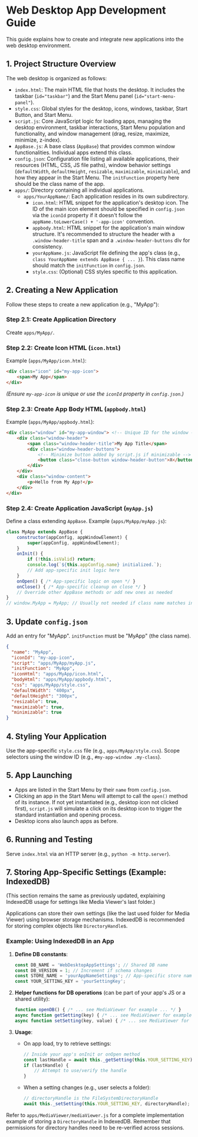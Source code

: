 # Web Desktop App Development Guide

This guide explains how to create and integrate new applications into the web desktop environment.

## 1. Project Structure Overview

The web desktop is organized as follows:

-   `index.html`: The main HTML file that hosts the desktop. It includes the taskbar (`id="taskbar"`) and the Start Menu panel (`id="start-menu-panel"`).
-   `style.css`: Global styles for the desktop, icons, windows, taskbar, Start Button, and Start Menu.
-   `script.js`: Core JavaScript logic for loading apps, managing the desktop environment, taskbar interactions, Start Menu population and functionality, and window management (drag, resize, maximize, minimize, z-index).
-   `AppBase.js`: A base class (`AppBase`) that provides common window functionalities. Individual apps extend this class.
-   `config.json`: Configuration file listing all available applications, their resources (HTML, CSS, JS file paths), window behavior settings (`defaultWidth`, `defaultHeight`, `resizable`, `maximizable`, `minimizable`), and how they appear in the Start Menu. The `initFunction` property here should be the class name of the app.
-   `apps/`: Directory containing all individual applications.
    -   `apps/YourAppName/`: Each application resides in its own subdirectory.
        -   `icon.html`: HTML snippet for the application's desktop icon. The ID of the main icon element should be specified in `config.json` via the `iconId` property if it doesn't follow the `appName.toLowerCase() + '-app-icon'` convention.
        -   `appbody.html`: HTML snippet for the application's main window structure. It's recommended to structure the header with a `.window-header-title` span and a `.window-header-buttons` div for consistency.
        -   `yourAppName.js`: JavaScript file defining the app's class (e.g., `class YourAppName extends AppBase { ... }`). This class name should match the `initFunction` in `config.json`.
        -   `style.css`: (Optional) CSS styles specific to this application.

## 2. Creating a New Application

Follow these steps to create a new application (e.g., "MyApp"):

### Step 2.1: Create Application Directory
Create `apps/MyApp/`.

### Step 2.2: Create Icon HTML (`icon.html`)
Example (`apps/MyApp/icon.html`):
```html
<div class="icon" id="my-app-icon">
    <span>My App</span>
</div>
```
*(Ensure `my-app-icon` is unique or use the `iconId` property in `config.json`.)*

### Step 2.3: Create App Body HTML (`appbody.html`)
Example (`apps/MyApp/appbody.html`):
```html
<div class="window" id="my-app-window"> <!-- Unique ID for the window -->
    <div class="window-header">
        <span class="window-header-title">My App Title</span>
        <div class="window-header-buttons">
            <!-- Minimize button added by script.js if minimizable -->
            <button class="close-button window-header-button">X</button>
        </div>
    </div>
    <div class="window-content">
        <p>Hello from My App!</p>
    </div>
</div>
```

### Step 2.4: Create Application JavaScript (`myApp.js`)
Define a class extending `AppBase`.
Example (`apps/MyApp/myApp.js`):
```javascript
class MyApp extends AppBase {
    constructor(appConfig, appWindowElement) {
        super(appConfig, appWindowElement);
    }
    onInit() {
        if (!this.isValid) return;
        console.log(`${this.appConfig.name} initialized.`);
        // Add app-specific init logic here
    }
    onOpen() { /* App-specific logic on open */ }
    onClose() { /* App-specific cleanup on close */ }
    // Override other AppBase methods or add new ones as needed
}
// window.MyApp = MyApp; // Usually not needed if class name matches initFunction
```

## 3. Update `config.json`
Add an entry for "MyApp". `initFunction` must be "MyApp" (the class name).
```json
{
  "name": "MyApp",
  "iconId": "my-app-icon", 
  "script": "apps/MyApp/myApp.js",
  "initFunction": "MyApp", 
  "iconHtml": "apps/MyApp/icon.html",
  "bodyHtml": "apps/MyApp/appbody.html",
  "css": "apps/MyApp/style.css",
  "defaultWidth": "400px",
  "defaultHeight": "300px",
  "resizable": true,
  "maximizable": true,
  "minimizable": true
}
```

## 4. Styling Your Application
Use the app-specific `style.css` file (e.g., `apps/MyApp/style.css`). Scope selectors using the window ID (e.g., `#my-app-window .my-class`).

## 5. App Launching
- Apps are listed in the Start Menu by their `name` from `config.json`.
- Clicking an app in the Start Menu will attempt to call the `open()` method of its instance. If not yet instantiated (e.g., desktop icon not clicked first), `script.js` will simulate a click on its desktop icon to trigger the standard instantiation and opening process.
- Desktop icons also launch apps as before.

## 6. Running and Testing
Serve `index.html` via an HTTP server (e.g., `python -m http.server`).

## 7. Storing App-Specific Settings (Example: IndexedDB)
(This section remains the same as previously updated, explaining IndexedDB usage for settings like Media Viewer's last folder.)

Applications can store their own settings (like the last used folder for Media Viewer) using browser storage mechanisms. IndexedDB is recommended for storing complex objects like `DirectoryHandle`s.

### Example: Using IndexedDB in an App

1.  **Define DB constants**:
    ```javascript
    const DB_NAME = 'WebDesktopAppSettings'; // Shared DB name
    const DB_VERSION = 1; // Increment if schema changes
    const STORE_NAME = 'yourAppNameSettings'; // App-specific store name
    const YOUR_SETTING_KEY = 'yourSettingKey';
    ```

2.  **Helper functions for DB operations** (can be part of your app's JS or a shared utility):
    ```javascript
    function openDB() { /* ... see MediaViewer for example ... */ }
    async function getSetting(key) { /* ... see MediaViewer for example ... */ }
    async function setSetting(key, value) { /* ... see MediaViewer for example ... */ }
    ```

3.  **Usage**:
    -   On app load, try to retrieve settings:
        ```javascript
        // Inside your app's onInit or onOpen method
        const lastHandle = await this._getSetting(this.YOUR_SETTING_KEY); // Assuming helpers are part of class
        if (lastHandle) {
            // Attempt to use/verify the handle
        }
        ```
    -   When a setting changes (e.g., user selects a folder):
        ```javascript
        // directoryHandle is the FileSystemDirectoryHandle
        await this._setSetting(this.YOUR_SETTING_KEY, directoryHandle);
        ```

Refer to `apps/MediaViewer/mediaViewer.js` for a complete implementation example of storing a `DirectoryHandle` in IndexedDB. Remember that permissions for directory handles need to be re-verified across sessions.
